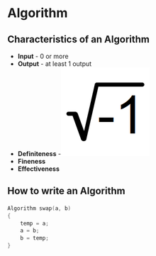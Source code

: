 # Algorithm

## Characteristics of an Algorithm

* **Input** - 0 or more
* **Output** - at least 1 output
* **Definiteness** -![](../.gitbook/assets/sqrt_-1.png)
* **Fineness**  
* **Effectiveness** 

## How to write an Algorithm

```cpp
Algorithm swap(a, b)
{
    temp = a;
    a = b;
    b = temp;
}
```



